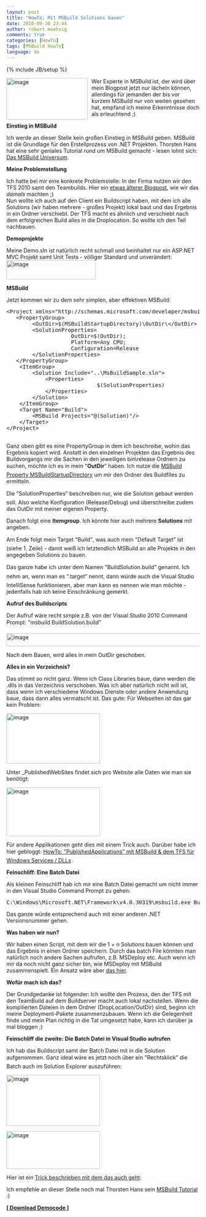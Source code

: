 ```yaml
---
layout: post
title: "HowTo: Mit MSBuild Solutions bauen"
date: 2010-09-30 23:44
author: robert.muehsig
comments: true
categories: [HowTo]
tags: [MSBuild HowTo]
language: de
---
```

{% include JB/setup %}
<p><a href="{{BASE_PATH}}/assets/wp-images/image1059.png"><img style="border-bottom: 0px; border-left: 0px; margin: 0px 10px 0px 0px; display: inline; border-top: 0px; border-right: 0px" title="image" border="0" alt="image" align="left" src="{{BASE_PATH}}/assets/wp-images/image_thumb241.png" width="212" height="108" /></a> </p>  <p>Wer Experte in MSBuild ist, der wird über mein Blogpost jetzt nur lächeln können, allerdings für jemanden der bis vor kurzem MSBuild nur von weiten gesehen hat, empfand ich meine Erkenntnisse doch als erleuchtend ;)</p>  <p><strong>Einstieg in MSBuild</strong></p>  <p>Ich werde an dieser Stelle kein großen Einstieg in MSBuild geben. MSBuild ist die Grundlage für den Erstellprozess von .NET Projekten. Thorsten Hans hat eine sehr geniales Tutorial rund um MSBuild gemacht - lesen lohnt sich: <a href="http://dotnet-forum.de/blogs/thorstenhans/pages/das-msbuild-universum.aspx">Das MSBuild Universum</a>.</p>  <p><strong>Meine Problemstellung</strong></p>  <p>Ich hatte bei mir eine konkrete Problemstelle: In der Firma nutzen wir den TFS 2010 samt den Teambuilds. Hier ein <a href="{{BASE_PATH}}/2010/03/19/howtocode-builddeploymentwtf-oder-auch-automatisierung-mit-msbuild/">etwas älterer Blogpost</a>, wie wir das <em>damals</em> machten ;)    <br />Nun wollte ich auch auf den Client ein Buildscript haben, mit dem ich alle Solutions (wir haben mehrere - großes Projekt) lokal baut und das Ergebnis in ein Ordner verschiebt. Der TFS macht es ähnlich und verschiebt nach dem erfolgreichen Build alles in die Droplocation. So wollte ich den Teil nachbauen.</p>  <p><strong>Demoprojekte</strong></p>  <p>Meine Demo.sln ist natürlich recht schmall und beinhaltet nur ein ASP.NET MVC Projekt samt Unit Tests - völliger Standard und unverändert:   <br /><a href="{{BASE_PATH}}/assets/wp-images/image1060.png"><img style="border-bottom: 0px; border-left: 0px; display: inline; border-top: 0px; border-right: 0px" title="image" border="0" alt="image" src="{{BASE_PATH}}/assets/wp-images/image_thumb242.png" width="233" height="50" /></a> </p>  <p><strong>MSBuild</strong></p>  <p>Jetzt kommen wir zu dem sehr simplen, aber effektiven MSBuild:</p>  <div style="padding-bottom: 0px; margin: 0px; padding-left: 0px; padding-right: 0px; display: inline; float: none; padding-top: 0px" id="scid:812469c5-0cb0-4c63-8c15-c81123a09de7:76a7479b-32eb-4da3-9e3c-15394eef0a43" class="wlWriterEditableSmartContent"><pre name="code" class="c#">&lt;Project xmlns="http://schemas.microsoft.com/developer/msbuild/2003" DefaultTargets="Build"&gt;
   &lt;PropertyGroup&gt;
		&lt;OutDir&gt;$(MSBuildStartupDirectory)\OutDir\&lt;/OutDir&gt;
		&lt;SolutionProperties&gt;
					OutDir=$(OutDir);
					Platform=Any CPU;
					Configuration=Release
		&lt;/SolutionProperties&gt;
   &lt;/PropertyGroup&gt;
	&lt;ItemGroup&gt;
		&lt;Solution Include="..\MsBuildSample.sln"&gt;
			&lt;Properties&gt;
							$(SolutionProperties)
			&lt;/Properties&gt;
		&lt;/Solution&gt;
	&lt;/ItemGroup&gt;
	&lt;Target Name="Build"&gt;
		&lt;MSBuild Projects="@(Solution)"/&gt;
	&lt;/Target&gt;
&lt;/Project&gt;
 </pre></div>

<p>Ganz oben gibt es eine PropertyGroup in dem ich beschreibe, wohin das Ergebnis kopiert wird. Anstatt in den einzelnen Projekten das Ergebnis des Buildvorgangs mir die Sachen in den jeweiligen bin\release Ordnern zu suchen, möchte ich es in mein "<strong>OutDir</strong>” haben. Ich nutze die <a href="http://msdn.microsoft.com/en-us/library/ms164309.aspx">MSBuild Property MSBuildStartupDirectory</a> um mir den Ordner des Buildfiles zu ermitteln. </p>

<p>Die "SolutionProperties” beschreiben nur, wie die Solution gebaut werden soll. Also welche Konfiguration (Release/Debug) und überschreibe zudem das OutDir mit meiner eigenen Property.</p>

<p>Danach folgt eine <strong>Itemgroup</strong>. Ich könnte hier auch mehrere <strong>Solutions</strong> mit angeben. </p>

<p>Am Ende folgt mein Target "Build”, was auch mein "Default Target” ist (siehe 1. Zeile) - damit weiß ich letztendlich MSBuild an alle Projekte in den angegeben Solutions zu bauen. </p>

<p>Das ganze habe ich unter dem Namen "BuildSolution.build” genannt. Ich nehm an, wenn man es ".target” nennt, dann würde auch die Visual Studio IntelliSense funktionieren, aber man kann es nennen wie man möchte - jedenfalls hab ich keine Einschränkung gemerkt.</p>

<p><strong>Aufruf des Buildscripts</strong></p>

<p></p>

<p>Der Aufruf wäre recht simple z.B. von der Visual Studio 2010 Command Prompt: "msbuild BuildSolution.build” </p>

<p><a href="{{BASE_PATH}}/assets/wp-images/image1061.png"><img style="border-bottom: 0px; border-left: 0px; display: inline; border-top: 0px; border-right: 0px" title="image" border="0" alt="image" src="{{BASE_PATH}}/assets/wp-images/image_thumb243.png" width="520" height="34" /></a> </p>

<p>Nach dem Bauen, wird alles in mein OutDir geschoben.</p>

<p><strong>Alles in ein Verzeichnis?</strong></p>

<p>Das stimmt so nicht ganz. Wenn ich Class Libraries baue, dann werden die .dlls in das Verzeichnis verschoben. Was ich aber natürlich nicht will ist, dass wenn ich verschiedene Windows Dienste oder andere Anwendung baue, dass dann alles vermatscht ist. Das gute: Für Webseiten ist das gar kein Problem:</p>

<p><a href="{{BASE_PATH}}/assets/wp-images/image1062.png"><img style="border-bottom: 0px; border-left: 0px; display: inline; border-top: 0px; border-right: 0px" title="image" border="0" alt="image" src="{{BASE_PATH}}/assets/wp-images/image_thumb244.png" width="244" height="131" /></a> </p>

<p>Unter _PublishedWebSites findet sich pro Website alle Daten wie man sie benötigt:</p>

<p><a href="{{BASE_PATH}}/assets/wp-images/image1063.png"><img style="border-bottom: 0px; border-left: 0px; display: inline; border-top: 0px; border-right: 0px" title="image" border="0" alt="image" src="{{BASE_PATH}}/assets/wp-images/image_thumb245.png" width="244" height="127" /></a> </p>

<p>Für andere Applikationen geht dies mit einem Trick auch. Darüber habe ich hier gebloggt: <a href="{{BASE_PATH}}/2010/06/10/howto-publishedapplications-mit-msbuild-dem-tfs-fr-windows-services-dlls/">HowTo: "PublishedApplications” mit MSBuild &amp; dem TFS für Windows Services / DLLs</a></p>

<p><strong>Feinschliff: Eine Batch Datei</strong></p>

<p>Als kleinen Feinschliff hab ich mir eine Batch Datei gemacht um nicht immer in den Visual Studio Command Prompt zu gehen: </p>

<div style="padding-bottom: 0px; margin: 0px; padding-left: 0px; padding-right: 0px; display: inline; float: none; padding-top: 0px" id="scid:812469c5-0cb0-4c63-8c15-c81123a09de7:a9e20806-5d8c-4181-b594-df1e7677a48e" class="wlWriterEditableSmartContent"><pre name="code" class="c#">C:\Windows\Microsoft.NET\Framework\v4.0.30319\msbuild.exe Buildsolution.build</pre></div>

<p>Das ganze würde entsprechend auch mit einer anderen .NET Versionsnummer gehen.</p>

<p><strong>Was haben wir nun?</strong></p>

<p>Wir haben einen Script, mit dem wir die 1 + n Solutions bauen können und das Ergebnis in einen Ordner speichern. Durch das batch File könnten man natürlich noch andere Sachen aufrufen, z.B. MSDeploy etc. Auch wenn ich mir da noch nicht ganz sicher bin, wie MSDeploy mit MSBuild zusammenspielt. Ein Ansatz wäre aber <a href="http://raquila.com/software/using-ms-deploy-instead-of-copy-command-in-msbuild/">das hier</a>.</p>

<p><strong>Wofür mach ich das?</strong></p>

<p>Der Grundgedanke ist folgender: Ich wollte den Prozess, den der TFS mit den TeamBuild auf dem Buildserver macht auch lokal nachstellen. Wenn die kompilierten Dateien in dem Ordner (DropLocation/OutDir) sind, beginn ich meine Deployment-Pakete zusammenzubauen. Wenn ich die Gelegenheit finde und mein Plan richtig in die Tat umgesetzt habe, kann ich darüber ja mal bloggen ;)</p>

<p><strong>Feinschliff die zweite: Die Batch Datei in Visual Studio aufrufen</strong></p>

<p>Ich hab das Buildscript samt der Batch Datei mit in die Solution aufgenommen. Ganz ideal wäre es jetzt noch über ein "Rechtsklick” die Batch auch im Solution Explorer auszuführen:</p>

<p><a href="{{BASE_PATH}}/assets/wp-images/image1064.png"><img style="border-bottom: 0px; border-left: 0px; display: inline; border-top: 0px; border-right: 0px" title="image" border="0" alt="image" src="{{BASE_PATH}}/assets/wp-images/image_thumb246.png" width="244" height="133" /></a> </p>

<p><a href="{{BASE_PATH}}/assets/wp-images/image1065.png"><img style="border-bottom: 0px; border-left: 0px; display: inline; border-top: 0px; border-right: 0px" title="image" border="0" alt="image" src="{{BASE_PATH}}/assets/wp-images/image_thumb247.png" width="244" height="98" /></a> </p>

<p>Hier ist ein <a href="http://www.rickglos.com/post/How-to-run-windows-batch-files-from-Visual-Studio-2010-Solution-Explorer.aspx">Trick beschrieben mit dem das auch geht</a>:</p>

<p>Ich empfehle an dieser Stelle noch mal Thorsten Hans sein <a href="http://dotnet-forum.de/blogs/thorstenhans/pages/das-msbuild-universum.aspx">MSBuild Tutorial</a> :)</p>

<p></p>

<p></p>

<p></p>

<p></p>

<p></p>

<p><strong><a href="{{BASE_PATH}}/assets/files/democode/msbuildsample/msbuildsample.zip">[ Download Democode ]</a></strong></p>
